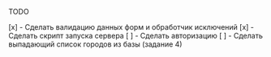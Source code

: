 TODO

[x] - Сделать валидацию данных форм и обработчик исключений
[x] - Сделать скрипт запуска сервера
[ ] - Сделать авторизацию
[ ] - Сделать выпадающий список городов из базы (задание 4)